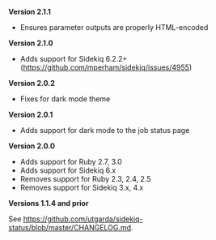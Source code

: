 **Version 2.1.1**
 * Ensures parameter outputs are properly HTML-encoded

**Version 2.1.0**
 * Adds support for Sidekiq 6.2.2+ (https://github.com/mperham/sidekiq/issues/4955)

**Version 2.0.2**
 * Fixes for dark mode theme

**Version 2.0.1**
 * Adds support for dark mode to the job status page

**Version 2.0.0**
 * Adds support for Ruby 2.7, 3.0
 * Adds support for Sidekiq 6.x
 * Removes support for Ruby 2.3, 2.4, 2.5
 * Removes support for Sidekiq 3.x, 4.x

**Versions 1.1.4 and prior**

See https://github.com/utgarda/sidekiq-status/blob/master/CHANGELOG.md.
